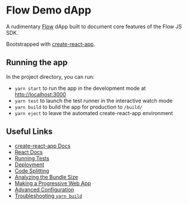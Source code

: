 # Flow Demo dApp

A rudimentary [Flow](https://onflow.org/) dApp built to document core features of the Flow JS SDK.

Bootstrapped with [create-react-app](https://github.com/facebook/create-react-app).

## Running the app

In the project directory, you can run:
- `yarn start` to run the app in the development mode at [http://localhost:3000](http://localhost:3000)
- `yarn test` to launch the test runner in the interactive watch mode
- `yarn build` to build the app for production to `/build/`
- `yarn eject` to leave the automated create-react-app environment

## Useful Links

- [create-react-app Docs](https://facebook.github.io/create-react-app/docs/getting-started)
- [React Docs](https://reactjs.org/)
- [Running Tests](https://facebook.github.io/create-react-app/docs/running-tests)
- [Deployment](https://facebook.github.io/create-react-app/docs/deployment)
- [Code Splitting](https://facebook.github.io/create-react-app/docs/code-splitting)
- [Analyzing the Bundle Size](https://facebook.github.io/create-react-app/docs/analyzing-the-bundle-size)
- [Making a Progressive Web App](https://facebook.github.io/create-react-app/docs/making-a-progressive-web-app)
- [Advanced Configuration](https://facebook.github.io/create-react-app/docs/advanced-configuration)
- [Troubleshooting `yarn build`](https://facebook.github.io/create-react-app/docs/troubleshooting#npm-run-build-fails-to-minify)
